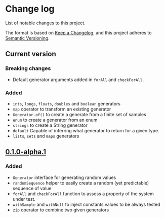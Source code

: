 # Change log
List of notable changes to this project.

The format is based on [Keep a Changelog](https://keepachangelog.com/en/1.0.0),
and this project adheres to [Semantic Versioning](https://semver.org/spec/v2.0.0.html).

## Current version
### Breaking changes
* Default generator arguments added in `forAll` and `checkForAll`.

### Added
* `ints`, `longs`, `floats`, `doubles` and `boolean` generators
* `map` operator to transform an existing generator
* `Generator.of()` to create a generate from a finite set of samples
* `enum` to create a generator from an enum
* `strings` to create a String generator
* `default` Capable of inferring what generator to return for a given type.
* `lists`, `sets` and `maps` generators

## [0.1.0-alpha.1](https://github.com/jcornaz/kwik/tree/0.1.0-alpha.1)
### Added
* `Generator` interface for generating random values
* `randomSequence` helper to easily create a random (yet predictable) sequence of value
* `forAll` and `checkForAll` function to assess a property of the system under test.
* `withSample` and `withNull` to inject constants values to be always tested
* `zip` operator to combine two given generators
